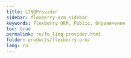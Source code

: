 ```yaml
---
title: LINQProvider
sidebar: flexberry-orm_sidebar
keywords: Flexberry ORM, Public, Ограничения
toc: true
permalink: ru/fo_linq-provider.html
folder: products/flexberry-orm/
lang: ru
---
```



